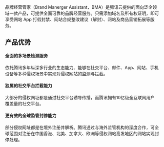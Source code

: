 
品牌经营管家（Brand Manerger Assistant，BMA）是腾讯云提供的面向泛企领域一款产品，可提供全面可靠的品牌经营服务。只需添加域名及所有权证明，即可享受网站 App 打假封禁、网站合规整改建议（解封）、网站及商品营销拓展等服务。

## 产品优势
#### 全面的多场景检测服务
依托腾讯多年纵深多行业的生态能力、能够在社交平台、邮件、App、网站、手机设备等多种侵权场景中实现对侵权网站的监测与拦截。

#### 独属的社交平台拦截能力
大部分的侵权网址都是通过社交平台诱导传播，而腾讯拥有10亿级全互联网用户覆盖量的社交平台。

#### 更有效的全球监管封停能力
部分侵权网址都是在境外注册并解析。腾讯通过与海外监管机构的深度合作，可全球范围对注册在中国香港、北美、加拿大、欧洲等侵权网站高发地区的网站实现封停处理。
